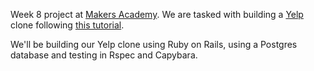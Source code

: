 Week 8 project at [Makers Academy](http://www.makersacademy.com).
We are tasked with building a [Yelp](http://www.yelp.com) clone following [this tutorial](https://github.com/makersacademy/course/blob/master/yelp.md).

We'll be building our Yelp clone using Ruby on Rails, using a Postgres database and testing in Rspec and Capybara.